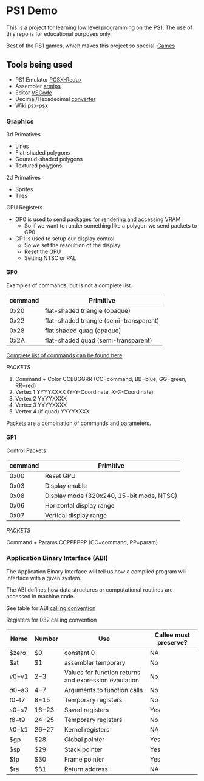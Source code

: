 # PS1 Demo

This is a project for learning low level programming on the PS1.
The use of this repo is for educational purposes only.

Best of the PS1 games, which makes this project so special. [Games](https://racketboy.com/retro/games-that-pushed-the-limits-of-the-sony-playstation-ps1)

## Tools being used

- PS1 Emulator [PCSX-Redux](https://pcsx-redux.consoledev.net/)
- Assembler [armips](https://github.com/Kingcom/armips)
- Editor [VSCode](https://code.visualstudio.com/)
- Decimal/Hexadecimal [converter](https://www.rapidtables.com/convert/number/decimal-to-hex.html)
- Wiki [psx-psx](https://psx-spx.consoledev.net/graphicsprocessingunitgpu/)


### Graphics

3d Primatives
- Lines
- Flat-shaded polygons
- Gouraud-shaded polygons
- Textured polygons

2d Primatives
- Sprites
- Tiles

GPU Registers
- GP0 is used to send packages for rendering and accessing VRAM
	- So if we want to runder something like a polygon we send packets to GP0
- GP1 is used to setup our display control
	- So we set the resoultion of the display
	- Reset the GPU
	- Setting NTSC or PAL

#### GP0

Examples of commands, but is not a complete list.

command|Primitive
---|---
0x20|flat-shaded triangle (opaque)
0x22|flat-shaded triangle (semi-transparent)
0x28|flat shaded quag (opaque)
0x2A|flat-shaded quad (semi-transparent)

[Complete list of commands can be found here](https://problemkaputt.de/psxspx-gpu-render-polygon-commands.htm)

*PACKETS*

1. Command + Color      CCBBGGRR  (CC=command, BB=blue, GG=green, RR=red)
2. Vertex 1             YYYYXXXX  (Y=Y-Coordinate, X=X-Coordinate)
3. Vertex 2             YYYYXXXX
4. Vertex 3             YYYYXXXX
5. Vertex 4 (if quad)   YYYYXXXX

Packets are a combination of commands and parameters.

#### GP1

Control Packets

command|Primitive
---|---
0x00|Reset GPU
0x03|Display enable
0x08|Display mode (320x240, 15-bit mode, NTSC)
0x06|Horizontal display range
0x07|Vertical display range

*PACKETS*

Command + Params CCPPPPPP (CC=command, PP=param)

### Application Binary Interface (ABI)

The Application Binary Interface will tell us how a compiled program will interface with a given system.

The ABI defines how data structures or computational routines are accessed in machine code.

See table for ABI [calling convention](https://en.wikipedia.org/wiki/MIPS_architecture#Calling_conventions)

Registers for 032 calling convention

Name|Number|Use|Callee must preserve?
---|---|---|---
$zero|$0|constant 0|NA
$at|$1|assembler temporary|No
$v0-$v1|$2-$3|Values for function returns and expression evaulation|No
$a0-$a3|$4-$7|Arguments to function calls|No
$t0-$t7|$8-$15|Temporary registers|No
$s0-$s7|$16-$23|Saved registers|Yes
$t8-$t9|$24-$25|Temporary registers|No
$k0-$k1|$26-$27|Kernel registers|NA
$gp|$28|Global pointer|Yes
$sp|$29|Stack pointer|Yes
$fp|$30|Frame pointer|Yes
$ra|$31|Return address|NA